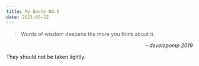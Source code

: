 ```yaml
---
title: My Quote NO.5
date: 2021-03-22
---
```


> Words of wisdom deepens the more you think about it.

<div style="text-align: right"> <i>- developomp 2019</i> </div>

They should not be taken lightly.

